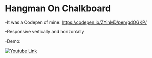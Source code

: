 # Hangman On Chalkboard

-It was a Codepen of mine: https://codepen.io/ZYinMD/pen/gdOGKP/

-Responsive vertically and horizontally

-Demo:

[![Youtube Link](https://s19.postimg.cc/tfdecwl2r/thumbnail_-_Hangman_on_Chalkboard_1.png)](https://youtu.be/Xe8ZgbvHiiI)

